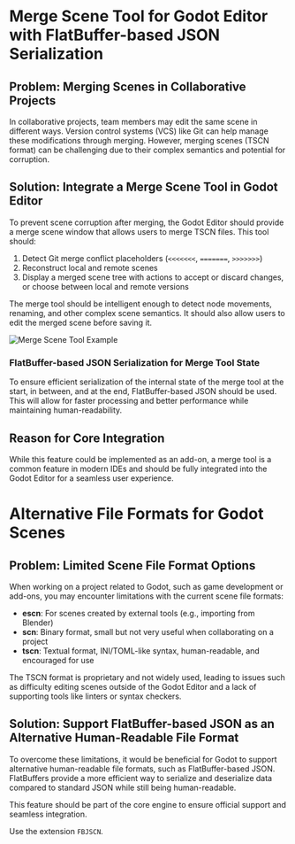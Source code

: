 # Merge Scene Tool for Godot Editor with FlatBuffer-based JSON Serialization

## Problem: Merging Scenes in Collaborative Projects

In collaborative projects, team members may edit the same scene in different ways. Version control systems (VCS) like Git can help manage these modifications through merging. However, merging scenes (TSCN format) can be challenging due to their complex semantics and potential for corruption.

## Solution: Integrate a Merge Scene Tool in Godot Editor

To prevent scene corruption after merging, the Godot Editor should provide a merge scene window that allows users to merge TSCN files. This tool should:

1. Detect Git merge conflict placeholders (`<<<<<<<`, `=======`, `>>>>>>>`)
2. Reconstruct local and remote scenes
3. Display a merged scene tree with actions to accept or discard changes, or choose between local and remote versions

The merge tool should be intelligent enough to detect node movements, renaming, and other complex scene semantics. It should also allow users to edit the merged scene before saving it.

![Merge Scene Tool Example](https://example.com/merge-scene-tool.gif)

### FlatBuffer-based JSON Serialization for Merge Tool State

To ensure efficient serialization of the internal state of the merge tool at the start, in between, and at the end, FlatBuffer-based JSON should be used. This will allow for faster processing and better performance while maintaining human-readability.

## Reason for Core Integration

While this feature could be implemented as an add-on, a merge tool is a common feature in modern IDEs and should be fully integrated into the Godot Editor for a seamless user experience.

# Alternative File Formats for Godot Scenes

## Problem: Limited Scene File Format Options

When working on a project related to Godot, such as game development or add-ons, you may encounter limitations with the current scene file formats:

- **escn**: For scenes created by external tools (e.g., importing from Blender)
- **scn**: Binary format, small but not very useful when collaborating on a project
- **tscn**: Textual format, INI/TOML-like syntax, human-readable, and encouraged for use

The TSCN format is proprietary and not widely used, leading to issues such as difficulty editing scenes outside of the Godot Editor and a lack of supporting tools like linters or syntax checkers.

## Solution: Support FlatBuffer-based JSON as an Alternative Human-Readable File Format

To overcome these limitations, it would be beneficial for Godot to support alternative human-readable file formats, such as FlatBuffer-based JSON. FlatBuffers provide a more efficient way to serialize and deserialize data compared to standard JSON while still being human-readable.

This feature should be part of the core engine to ensure official support and seamless integration.

Use the extension `FBJSCN`.